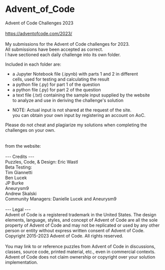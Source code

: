 # Advent_of_Code<br />
Advent of Code Challenges 2023<br />
<br />
https://adventofcode.com/2023/<br />
<br />
My submissions for the Advent of Code challenges for 2023.<br />
All submissions have been accepted as correct.<br />
I have sectioned each daily challenge into its own folder.<br />

Included in each folder are:<br />
- a Jupyter Notebook file (.ipynb) with parts 1 and 2 in different <br />
  cells, used for testing and calculating the result<br />
- a python file (.py) for part 1 of the question<br />
- a python file (.py) for part 2 of the question<br />
- a text file (.txt) containing the sample input supplied by the website<br />
  to analyze and use in deriving the challenge's solution<br />
* NOTE: Actual input is not shared at the request of the site.<br />
  you can obtain your own input by registering an account on AoC.<br />

Please do not cheat and plagiarize my solutions when completing the <br />
challenges on your own. <br />
<br />
<br />
from the website:<br />
<br />
--- Credits ---<br />
Puzzles, Code, & Design: Eric Wastl<br />
Beta Testing:<br />
Tim Giannetti<br />
Ben Lucek<br />
JP Burke<br />
Aneurysm9<br />
Andrew Skalski<br />
Community Managers: Danielle Lucek and Aneurysm9<br />
<br />
--- Legal ---<br />
Advent of Code is a registered trademark in the United States. The design <br />
elements, language, styles, and concept of Advent of Code are all the sole <br />
property of Advent of Code and may not be replicated or used by any other <br />
person or entity without express written consent of Advent of Code. <br />
Copyright 2015-2023 Advent of Code. All rights reserved.<br />
<br />
You may link to or reference puzzles from Advent of Code in discussions, <br />
classes, source code, printed material, etc., even in commercial contexts. <br />
Advent of Code does not claim ownership or copyright over your solution <br />
implementation.<br />
